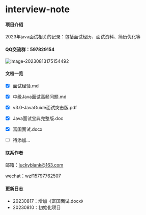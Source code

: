 # interview-note

#### 项目介绍
2023年java面试相关的记录：包括面试经历、面试资料、简历优化等


#### QQ交流群：597829154

![image-20230813175154492](https://qny.luckyblank.cn/image-20230813175154492.png)



#### 文档一览

- [x] 面试经验.md
- [x] 中级Java面试高频问题.md
- [x] v3.0-JavaGuide面试突击版.pdf
- [x] Java面试宝典完整版.doc
- [x] 富国面试.docx
- [ ] 待添加...



#### 联系作者

邮箱：luckyblank@163.com

wechat：wzf15797762507



#### 更新日志

- 20230817：增加《富国面试.docx》
- 20230810：初始化项目
